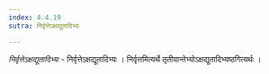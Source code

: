 ```yaml
---
index: 4.4.19
sutra: निर्वृत्तेऽक्षद्यूतादिभ्यः

---
```

_निर्वृत्तेऽक्षद्यूतादिभ्यः_ - निर्वृत्तेऽक्षद्यूतादिभ्यः । निर्वृत्तमित्यर्थे तृतीयान्तेभ्योऽक्षद्यूतादिभ्यष्ठगित्यर्थः ।